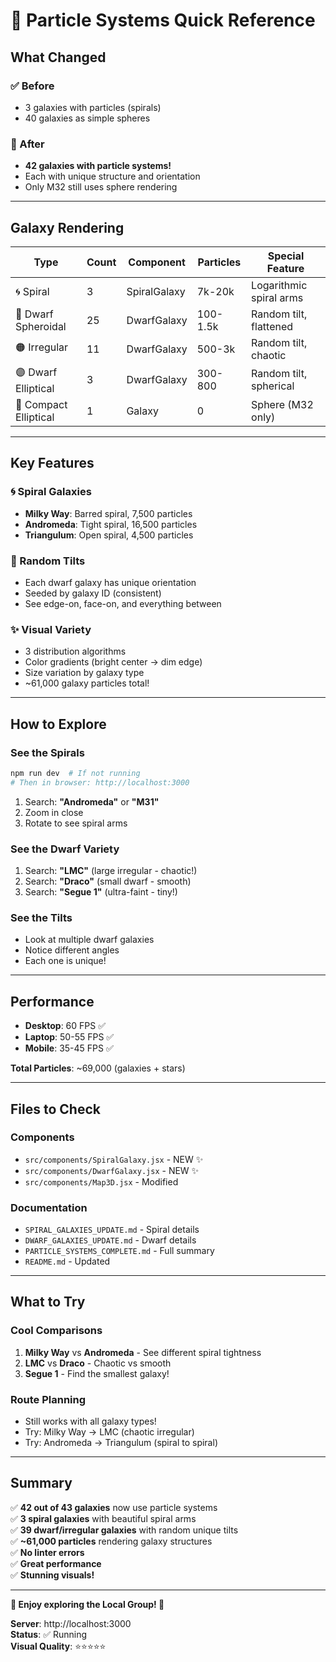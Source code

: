 # 🚀 Particle Systems Quick Reference

## What Changed

### ✅ Before
- 3 galaxies with particles (spirals)
- 40 galaxies as simple spheres

### 🎉 After
- **42 galaxies with particle systems!**
- Each with unique structure and orientation
- Only M32 still uses sphere rendering

---

## Galaxy Rendering

| Type | Count | Component | Particles | Special Feature |
|------|-------|-----------|-----------|-----------------|
| 🌀 Spiral | 3 | SpiralGalaxy | 7k-20k | Logarithmic spiral arms |
| 🔴 Dwarf Spheroidal | 25 | DwarfGalaxy | 100-1.5k | Random tilt, flattened |
| 🟠 Irregular | 11 | DwarfGalaxy | 500-3k | Random tilt, chaotic |
| 🟣 Dwarf Elliptical | 3 | DwarfGalaxy | 300-800 | Random tilt, spherical |
| 🔵 Compact Elliptical | 1 | Galaxy | 0 | Sphere (M32 only) |

---

## Key Features

### 🌀 Spiral Galaxies
- **Milky Way**: Barred spiral, 7,500 particles
- **Andromeda**: Tight spiral, 16,500 particles
- **Triangulum**: Open spiral, 4,500 particles

### 🎲 Random Tilts
- Each dwarf galaxy has unique orientation
- Seeded by galaxy ID (consistent)
- See edge-on, face-on, and everything between

### ✨ Visual Variety
- 3 distribution algorithms
- Color gradients (bright center → dim edge)
- Size variation by galaxy type
- ~61,000 galaxy particles total!

---

## How to Explore

### See the Spirals
```bash
npm run dev  # If not running
# Then in browser: http://localhost:3000
```

1. Search: **"Andromeda"** or **"M31"**
2. Zoom in close
3. Rotate to see spiral arms

### See the Dwarf Variety
1. Search: **"LMC"** (large irregular - chaotic!)
2. Search: **"Draco"** (small dwarf - smooth)
3. Search: **"Segue 1"** (ultra-faint - tiny!)

### See the Tilts
- Look at multiple dwarf galaxies
- Notice different angles
- Each one is unique!

---

## Performance

- **Desktop**: 60 FPS ✅
- **Laptop**: 50-55 FPS ✅
- **Mobile**: 35-45 FPS ✅

**Total Particles**: ~69,000 (galaxies + stars)

---

## Files to Check

### Components
- `src/components/SpiralGalaxy.jsx` - NEW ✨
- `src/components/DwarfGalaxy.jsx` - NEW ✨
- `src/components/Map3D.jsx` - Modified

### Documentation
- `SPIRAL_GALAXIES_UPDATE.md` - Spiral details
- `DWARF_GALAXIES_UPDATE.md` - Dwarf details
- `PARTICLE_SYSTEMS_COMPLETE.md` - Full summary
- `README.md` - Updated

---

## What to Try

### Cool Comparisons
1. **Milky Way** vs **Andromeda** - See different spiral tightness
2. **LMC** vs **Draco** - Chaotic vs smooth
3. **Segue 1** - Find the smallest galaxy!

### Route Planning
- Still works with all galaxy types!
- Try: Milky Way → LMC (chaotic irregular)
- Try: Andromeda → Triangulum (spiral to spiral)

---

## Summary

✅ **42 out of 43 galaxies** now use particle systems  
✅ **3 spiral galaxies** with beautiful spiral arms  
✅ **39 dwarf/irregular galaxies** with random unique tilts  
✅ **~61,000 particles** rendering galaxy structures  
✅ **No linter errors**  
✅ **Great performance**  
✅ **Stunning visuals!**  

---

**🌌 Enjoy exploring the Local Group! 🌌**

**Server**: http://localhost:3000  
**Status**: ✅ Running  
**Visual Quality**: ⭐⭐⭐⭐⭐

